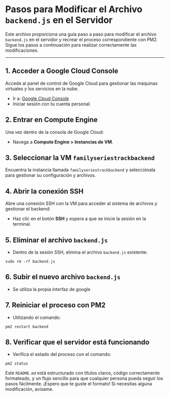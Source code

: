 # Pasos para Modificar el Archivo `backend.js` en el Servidor

Este archivo proporciona una guía paso a paso para modificar el archivo `backend.js` en el servidor y recrear el proceso correspondiente con PM2. Sigue los pasos a continuación para realizar correctamente las modificaciones.

---

## 1. Acceder a Google Cloud Console
Accede al panel de control de Google Cloud para gestionar las máquinas virtuales y los servicios en la nube.

- Ir a: [Google Cloud Console](https://console.cloud.google.com/)
- Iniciar sesión con tu cuenta personal.

## 2. Entrar en Compute Engine
Una vez dentro de la consola de Google Cloud:

- Navega a **Compute Engine > Instancias de VM**.

## 3. Seleccionar la VM `familyseriestrackbackend`
Encuentra la instancia llamada `familyseriestrackbackend` y selecciónala para gestionar su configuración y archivos.

## 4. Abrir la conexión SSH
Abre una conexión SSH con la VM para acceder al sistema de archivos y gestionar el backend:

- Haz clic en el botón **SSH** y espera a que se inicie la sesión en la terminal.

## 5. Eliminar el archivo `backend.js` 
- Dentro de la sesión SSH, elimina el archivo `backend.js` existente:

``` 
sudo rm -rf backend.js
```

 ## 6.  Subir el nuevo archivo `backend.js`
- Se utiliza la propia interfaz de google

 ## 7.  Reiniciar el proceso con PM2
- Utilizando el comando:
```
pm2 restart backend
```

 ## 8.  Verificar que el servidor está funcionando
- Verifica el estado del proceso con el comando:
```
pm2 status
```










Este `README.md` está estructurado con títulos claros, código correctamente formateado, y un flujo sencillo para que cualquier persona pueda seguir los pasos fácilmente. ¡Espero que te guste el formato! Si necesitas alguna modificación, avísame.
